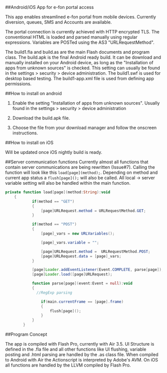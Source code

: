 ##Android/iOS App for e-fon portal access

This app enables streamlined e-fon portal from mobile devices. Currently  diversion, queues, SMS and Accounts are available.

The portal connection is currently achieved with HTTP encrypted TLS. The conventional HTML is loaded and parsed manually using regular expressions. Variables are POSTed using the AS3 "URLRequestMethod".

The build1.fla and build.as are the main Flash documents and program class. The build.apk is the final Android ready build. It can be download and manually installed on your Android device, as long as the "Installation of apps from unknown sources" is checked. This setting can usually be found in the settings > security > device administration. The build1.swf is used for desktop based testing. The build1-app.xml file is used from defining app permissions.

##How to install on android

1. Enable the setting "Installation of apps from unknown sources". Usually found in the settings > security > device administration

2. Download the build.apk file.

3. Choose the file from your download manager and follow the onscreen instructions.

##How to install on iOS

Will be updated once iOS nightly build is ready.

##Server communication functions
Currently almost all functions that contain server communications are being rewritten (Issue#7). Calling the function will look like this ```load[page](method);```. Depending on method and current app status a ```flush[page]();``` will also be called. All local -> server variable setting will also be handled within the main function.

```ActionScript
private function load[page](method:String):void
  	{
			if(method == "GET")
			{
				[page]URLRequest.method = URLRequestMethod.GET;	
			}

			if(method == "POST")
			{
				[page]_vars = new URLVariables();

				[page]_vars.variable = "";

				[page]URLRequest.method =  URLRequestMethod.POST;
				[page]URLRequest.data = [page]_vars;
			}

			[page]Loader.addEventListener(Event.COMPLETE, parse[page]);
			[page]Loader.load([page]URLRequest);

			function parse[page](event:Event = null):void
			{
			  //RegExp parsing

				if(main.currentFrame == [page].frame)
				{
					flush[page]();
				}
			}
		}
```

##Program Concept

The app is compiled with Flash Pro, currently with Air 3.5. UI Structure is defined in the .fla file and all other functions like UI flushing, variable posting and .html parsing are handled by the .as class file. When compiled to Android with Air the Actionscript is interpreted by Adobe's AVM. On iOS all functions are handled by the LLVM compiled by Flash Pro.

